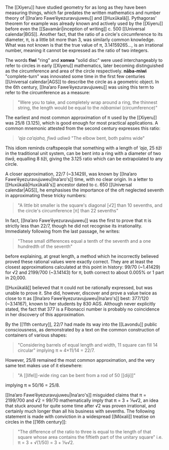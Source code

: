 The [[Xiyeru]] have studied geometry for as long as they have been measuring things, which far predates the written mathematics and number theory of [[Inaʼaro Faweʼēyezuravujuweu]] and [[Huxŭkală]]. Pythagoras' theorem for example was already known and actively used by the [[Xiyeru]] before even the [[Savamāri|inception of writing]] c. 500 [[Universal calendar|BGS]]. Another fact, that the ratio of a circle's circumference to its diameter, π, is a little bit more than 3, was similarly common knowledge. What was not known is that the true value of π, 3.14159265..., is an irrational number, meaning it cannot be expressed as the ratio of two integers.

The words **fiwi** "ring" and **xonwa** "solid disc" were used interchangeably to refer to circles in early [[Xiyeru]] mathematics, later becoming distinguished as the circumference and area of the circle respectively. **nāba-miwi** "complete-turn" was innovated some time in the first few centuries [[Universal calendar|AGS]] to describe the circle as a geometric object. In the 6th century, [[Inaʼaro Faweʼēyezuravujuweu]] was using this term to refer to the circumference as a measure:
> "Were you to take, and completely wrap around a ring, the thinnest string, the length would be equal to the *nābamiwi* (circumference)"

The earliest and most common approximation of π used by the [[Xiyeru]] was 25/8 (3.125), which is good enough for most practical applications. A common mnemonic attested from the second century expresses this ratio:
> *ʼaja caʼajaha, fiwā udiwā*
> "The elbow bent, both palms wide"

This idiom reminds craftspeople that something with a length of *ʼaja*, 25 *tiži* in the traditional unit system, can be bent into a ring with a diameter of two *tiwā*, equalling 8 *tiži*, giving the 3.125 ratio which can be extrapolated to any circle.

A closer approximation, 22/7 (~3.1429), was known by [[Inaʼaro Faweʼēyezuravujuweu|Inaʼaro's]] time, with no clear origin. In a letter to [[Huxŭkală|Huxŭkală's]] ancestor dated to c. 650 [[Universal calendar|AGS]], he emphasises the importance of the oft neglected seventh in approximating these tricky numbers:
> "A little bit smaller is the square's diagonal [√2] than 10 sevenths, and the circle's circumference [π] than 22 sevenths"

In fact, [[Inaʼaro Faweʼēyezuravujuweu]] was the first to prove that π is strictly less than 22/7, though he did not recognise its irrationality. Immediately following from the last passage, he writes:
> "These small differences equal a tenth of the seventh and a one hundredth of the seventh"

before explaining, at great length, a method which he incorrectly believed proved these rational values were exactly correct. They are at least the closest approximations calculated at this point in history: 99/70 (~1.41429) for √2 and 2199/700 (~3.14143) for π, both correct to about 0.005% or 1 part in 20,000.

[[Huxŭkală]] believed that π could not be rationally expressed, but was unable to prove it. She did, however, discover and prove a value twice as close to π as [[Inaʼaro Faweʼēyezuravujuweu|Inaʼaro's]] best: 377/120 (~3.14167), known to her students by 830 AGS. Although never explicitly stated, the fact that 377 is a Fibonacci number is probably no coincidence in her discovery of this approximation.

By the [[11th century]], 22/7 had made its way into the [[Lavondu]] public consciousness, as demonstrated by a text on the common construction of containers of various shapes:
> "Considering barrels of equal length and width, 11 square can fill 14 circular"
implying π ≈ 4×11/14 = 22/7.

However, 25/8 remained the most common approximation, and the very same text makes use of it elsewhere:
> "A [[lífel]]-wide ring can be bent from a rod of 50 [[díji]]"

implying π ≈ 50/16 = 25/8.

[[Inaʼaro Faweʼēyezuravujuweu|Inaʼaro's]] misguided claims that π = 2199/700 and √2 = 99/70 mathematically imply that π = 3 + ⅒√2, an idea that stuck around for quite some time after √2 was proven irrational, and certainly much longer than all his business with sevenths. The following statement is made with conviction in a widespread [[Möxali]] treatise on circles in the [[16th century]]:
> "The difference of the ratio to three is equal to the length of that square whose area contains the fiftieth part of the unitary square"
i.e. π = 3 + √(1/50) = 3 + ⅒√2.